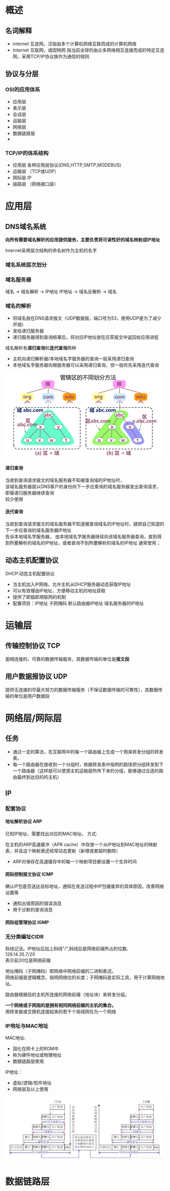# 概述

## 名词解释

- internet 互连网，泛指由多个计算机网络互联而成的计算机网络     
- Internet 互联网，或因特网 指当前全球的由众多网络相互连接而成的特定互连网，采用TCP/IP协议族作为通信的规则


## 协议与分层

### OSI的应用体系

- 应用层
- 表示层
- 会话层
- 运输层
- 网络层
- 数据链路层
- 
### TCP/IP的体系结构

- 应用层 各种应用层协议(DNS,HTTP,SMTP,MODEBUS)
- 运输层 （TCP或UDP）
- 网际层 IP
- 链路层 （网络接口层）

# 应用层

## DNS域名系统  
**向所有需要域名解析的应用提供服务，主要负责将可读性好的域名映射成IP地址**  

Internet采用层次结构的命名树作为主机的名字

### 域名系统层次划分

### 域名服务器
域名 -> 域名解析 -> IP地址
IP地址  -> 域名反解析 -> 域名


### 域名的解析
- 将域名放在DNS请求报文（UDP数据报，端口号为53，使用UDP是为了减少开销）
- 发给递归服务器
- 递归服务器得到查询结果后，将对应IP地址放在应答报文中返回给应用进程

域名解析有**递归查询**和**迭代查询**两种    
- 主机向递归解析器/本地域名字服务器的查询一般采用递归查询
- 本地域名字服务器向根服务器可以采用递归查询，但一般优先采用迭代查询


![管辖区](image.png)

#### 递归查询
当收到查询请求报文的域名服务器不知被查询域的IP地址时，  
该域名服务器就以DNS客户的身份向下一步应查询的域名服务器发出查询请求，即替递归服务器继续查询     
较少使用

#### 迭代查询
当收到查询请求报文的域名服务器不知道被查询域名的IP地址时，就把自己知道的下一步应查询的域名服务器IP地址  
告诉本地域名字服务器， 由本地域名字服务器继续向该域名服务器查询，直到得到所要解析的域名的IP地址，或者查询不到所要解析的域名的IP地址 
通常使用；

## 动态主机配置协议
DHCP:动态主机配置协议
- 当主机加入IP网络，允许主机从DHCP服务器动态获取IP地址
- 可以有效理由IP地址，方便移动主机的地址获取
- 提供了即插即用联网的机制
- 配置项目：IP地址 子网掩码 默认路由器IP地址 域名服务器的IP地址

# 运输层

## 传输控制协议 TCP

面相连接的、可靠的数据传输服务，其数据传输的单位是**报文段**    


## 用户数据报协议 UDP

提供无连接的尽最大努力的数据传输服务（不保证数据传输的可靠性），其数据传输的单位是用户数据段




# 网络层/网际层

## 任务
- 通过一定的算法，在互联网中的每一个路由器上生成一个用来转发分组的转发表。  
- 每一个路由器在接收到一个分组时，依据转发表中指明的路径把分组转发到下一个路由器（这样就可以使源主机运输层所传下来的分组，能够通过合适的路由最终到达目的的主机）    

## IP

### 配套协议

#### 地址解析协议 **ARP**

已知IP地址，需要找出对应的MAC地址。 
方式:       

在主机的ARP高速缓冲（APR cache）中存放一个从IP地址到MAC地址的映射表，并且这个映射表还经常动态更新（新增或者超时删除）     

- ARP对保存在高速缓存中的每一个映射项目都设置一个生存时间

#### 网际控制报文协议 ICMP


确认IP包是否送达目标地址，通知在发送过程中IP包被废弃的具体原因，改善网络设置等

- 通知出错原因的错误消息
- 用于诊断的查询消息

#### 网际组管理协议 IGMP

### 无分类编址CIDR

斜线记法。IP地址后加上斜线"/",斜线后是网络前缀所占的位数、      
128.14.35.7/20  
表示前20位是网络前缀        

地址掩码（子网掩码）即网络中网络前缀的二进制表述。      
网络前缀是逻辑概念，指明网络位的长度；子网掩码是实际工具，用于计算网络地址。    


路由器根据目的主机所连接的网络前缀（地址块）来转发分组。


**一个网络或子网指的是拥有相同网络前缀的主机的集合。**      
用转发器或交换机连接起来的若干个局域网任为一个网络      


### IP地址与MAC地址

MAC地址:
- 固化在网卡上的ROM中
- 称为硬件地址或物理地址
- 数据链路层使用
  

IP地址：
- 虚拟/逻辑/软件地址
- 网络层及以上使用


![alt text](image-1.png)    
# 数据链路层


